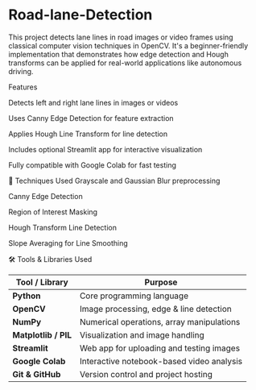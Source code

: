 # Road-lane-Detection
This project detects lane lines in road images or video frames using classical computer vision techniques in OpenCV. It's a beginner-friendly implementation that demonstrates how edge detection and Hough transforms can be applied for real-world applications like autonomous driving.

Features

Detects left and right lane lines in images or videos

Uses Canny Edge Detection for feature extraction

Applies Hough Line Transform for line detection

Includes optional Streamlit app for interactive visualization

Fully compatible with Google Colab for fast testing

🧠 Techniques Used
Grayscale and Gaussian Blur preprocessing

Canny Edge Detection

Region of Interest Masking

Hough Transform Line Detection

Slope Averaging for Line Smoothing


🛠️ Tools & Libraries Used

| Tool / Library     | Purpose                                        |
|--------------------|------------------------------------------------|
| **Python**         | Core programming language                      |
| **OpenCV**         | Image processing, edge & line detection        |
| **NumPy**          | Numerical operations, array manipulations      |
| **Matplotlib / PIL** | Visualization and image handling             |
| **Streamlit**      | Web app for uploading and testing images       |
| **Google Colab**   | Interactive notebook-based video analysis      |
| **Git & GitHub**   | Version control and project hosting            |
